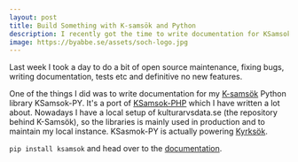 ```yaml
---
layout: post
title: Build Something with K-samsök and Python
description: I recently got the time to write documentation for KSamsok-PY, now you should build something with it.
image: https://byabbe.se/assets/soch-logo.jpg
---
```


Last week I took a day to do a bit of open source maintenance, fixing bugs, writing documentation, tests etc and definitive no new features.

One of the things I did was to write documentation for my [K-samsök](4) Python library KSamsok-PY.  It's a port of [KSamsok-PHP](1) which I have written a lot about. Nowadays I have a local setup of kulturarvsdata.se (the repository behind K-Samsök), so the libraries is mainly used in production and to maintain my local instance. KSasmok-PY is actually powering [Kyrksök](3).

`pip install ksamsok` and head over to the [documentation](2).

[1]: https://byabbe.se/ksamsok-php/
[2]: https://github.com/Abbe98/ksamsok-py#documentation
[3]: https://kyrksok.se/
[4]: http://www.ksamsok.se/in-english/api/
